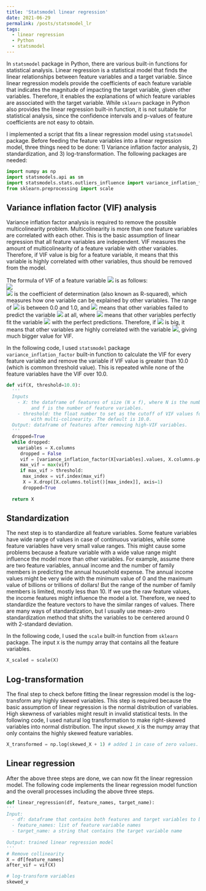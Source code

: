 ```yaml
---
title: 'Statsmodel linear regression'
date: 2021-06-29
permalink: /posts/statsmodel_lr
tags:
  - linear regression
  - Python
  - statsmodel
---
```


In `statsmodel` package in Python, there are various built-in functions for statistical analysis. Linear regression is a statistical model that finds the linear relationships between feature variables and a target variable. Since linear regression models provide the coefficients of each feature variable that indicates the magnitude of impacting the target variable, given other variables. Therefore, it enables the explanations of which feature variables are associated with the target variable. While `sklearn` package in Python also provides the linear regression built-in function, it is not suitable for statistical analysis, since the confidence intervals and p-values of feature coefficients are not easy to obtain.

I implemented a script that fits a linear regression model using `statsmodel` package. Before feeding the feature variables into a linear regression model, three things need to be done: 1) Variance inflation factor analysis, 2) standardization, and 3) log-transformation.
The following packages are needed:
```python
import numpy as np
import statsmodels.api as sm
import statsmodels.stats.outliers_influence import variance_inflation_factor
from sklearn.preprocessing import scale
```

## Variance inflation factor (VIF) analysis
Variance inflation factor analysis is required to remove the possible multicolinearity problem. Multicolinearity is more than one feature variables are correlated with each other. This is the basic assumption of linear regression that all feature variables are independent. VIF measures the amount of multicolinearity of a feature variable with other variables. Therefore, if VIF value is big for a feature variable, it means that this variable is highly correlated with other variables, thus should be removed from the model.

The formula of VIF of a feature variable <img src="https://render.githubusercontent.com/render/math?math=i"> is as follows:<br>
<img src="https://render.githubusercontent.com/render/math?math=VIF_{i} = \frac{1}{1-R_{i}^2}"><br>
<img src="https://render.githubusercontent.com/render/math?math=R_{i}^2"> is the coefficient of determination (also known as R-squared), which measures how one variable can be explained by other variables. The range of <img src="https://render.githubusercontent.com/render/math?math=R_{i}^2"> is between 0.0 and 1.0, and <img src="https://render.githubusercontent.com/render/math?math=R_{i}^2 = 0.0"> means that other variables failed to predict the variable <img src="https://render.githubusercontent.com/render/math?math=i"> at all, where <img src="https://render.githubusercontent.com/render/math?math=R_{i}^2 = 1.0"> means that other variables perfectly fit the variable <img src="https://render.githubusercontent.com/render/math?math=i"> with the perfect predictions.
Therefore, if <img src="https://render.githubusercontent.com/render/math?math=R_{i}^2"> is big, it means that other variables are highly correlated with the variable <img src="https://render.githubusercontent.com/render/math?math=i">, giving much bigger value for VIF.

In the following code, I used `statsmodel` package `variance_inflation_factor` built-in function to calculate the VIF for every feature variable and remove the variable if VIF value is greater than 10.0 (which is common threshold value). This is repeated while none of the feature variables have the VIF over 10.0.

```python
def vif(X, threshold=10.0):
  '''
  Inputs
    - X: the dataframe of features of size (N x f), where N is the number of instances 
         and f is the number of feature variables.
    - threshold: the float number to set as the cutoff of VIF values for removing feature variables 
         with multi-colinearity. The default is 10.0.
  Output: dataframe of features after removing high-VIF variables.
  '''
  dropped=True
  while dropped:
    variables = X.columns
     dropped = False
     vif = [variance_inflation_factor(X[variables].values, X.columns.get_loc(var)) for var in X.columns]
     max_vif = max(vif)
     if max_vif > threshold:
      max_index = vif.index(max_vif)
      X = X.drop([X.columns.tolist()[max_index]], axis=1)
      dropped=True
      
  return X
```

## Standardization
The next step is to standardize all feature variables. Some feature variables have wide range of values in case of continuous variables, while some feature variables have very small value ranges. This might cause some problems because a feature variable with a wide value range might influence the model more than other variables. For example, assume there are two feature variables, annual income and the number of family members in predicting the annual household expense.
The annual income values might be very wide with the minimum value of 0 and the maximum value of billions or trillions of dollars! But the range of the number of family members is limited, mostly less than 10.
If we use the raw feature values, the income features might influence the model a lot. Therefore, we need to standardize the feature vectors to have the similar ranges of values.
There are many ways of standardization, but I usually use mean-zero standardization method that shifts the variables to be centered around 0 with 2-standard deviation.

In the following code, I used the `scale` built-in function from `sklearn` package. The input `X` is the numpy array that contains all the feature variables.

```python
X_scaled = scale(X)
```

## Log-transformation
The final step to check before fitting the linear regression model is the log-transform any highly skewed variables.
This step is required because the basic assumption of linear regression is the normal distribution of variables. High skewness of variables might result in invalid statistical tests.
In the following code, I used natural log transformation to make right-skewed variables into normal distribution. The input `skewed_X` is the numpy array that only contains the highly skewed feature variables. 

```python
X_transformed = np.log(skewed_X + 1) # added 1 in case of zero values.
```

## Linear regression
After the above three steps are done, we can now fit the linear regression model.
The following code implements the linear regression model function and the overall processes including the above three steps.

```python
def linear_regression(df, feature_names, target_name):
'''
Input:
  - df: dataframe that contains both features and target variables to be used for linear regression model.
  - feature_names: list of feature variable names
  - target_name: a string that contains the target variable name
  
Output: trained linear regression model
'''
# Remove collinearity
X = df[feature_names]
after_vif = vif(X)

# log-transform variables
skewed_v
```


